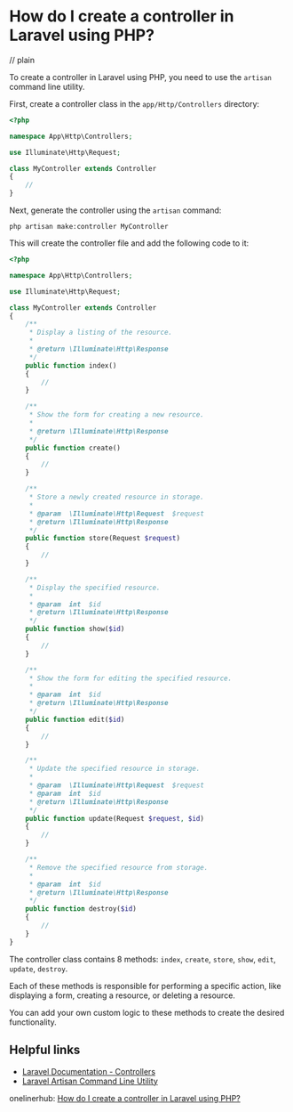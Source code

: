 # How do I create a controller in Laravel using PHP?
// plain

To create a controller in Laravel using PHP, you need to use the `artisan` command line utility.

First, create a controller class in the `app/Http/Controllers` directory:

```php
<?php

namespace App\Http\Controllers;

use Illuminate\Http\Request;

class MyController extends Controller
{
    //
}
```

Next, generate the controller using the `artisan` command:
```
php artisan make:controller MyController
```

This will create the controller file and add the following code to it:
```php
<?php

namespace App\Http\Controllers;

use Illuminate\Http\Request;

class MyController extends Controller
{
    /**
     * Display a listing of the resource.
     *
     * @return \Illuminate\Http\Response
     */
    public function index()
    {
        //
    }

    /**
     * Show the form for creating a new resource.
     *
     * @return \Illuminate\Http\Response
     */
    public function create()
    {
        //
    }

    /**
     * Store a newly created resource in storage.
     *
     * @param  \Illuminate\Http\Request  $request
     * @return \Illuminate\Http\Response
     */
    public function store(Request $request)
    {
        //
    }

    /**
     * Display the specified resource.
     *
     * @param  int  $id
     * @return \Illuminate\Http\Response
     */
    public function show($id)
    {
        //
    }

    /**
     * Show the form for editing the specified resource.
     *
     * @param  int  $id
     * @return \Illuminate\Http\Response
     */
    public function edit($id)
    {
        //
    }

    /**
     * Update the specified resource in storage.
     *
     * @param  \Illuminate\Http\Request  $request
     * @param  int  $id
     * @return \Illuminate\Http\Response
     */
    public function update(Request $request, $id)
    {
        //
    }

    /**
     * Remove the specified resource from storage.
     *
     * @param  int  $id
     * @return \Illuminate\Http\Response
     */
    public function destroy($id)
    {
        //
    }
}
```

The controller class contains 8 methods: `index`, `create`, `store`, `show`, `edit`, `update`, `destroy`.

Each of these methods is responsible for performing a specific action, like displaying a form, creating a resource, or deleting a resource.

You can add your own custom logic to these methods to create the desired functionality.

## Helpful links

- [Laravel Documentation - Controllers](https://laravel.com/docs/7.x/controllers)
- [Laravel Artisan Command Line Utility](https://laravel.com/docs/7.x/artisan)

onelinerhub: [How do I create a controller in Laravel using PHP?](https://onelinerhub.com/php-laravel/how-do-i-create-a-controller-in-laravel-using-php-1686943264)